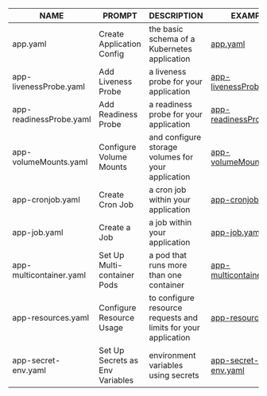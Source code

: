 | NAME                    | PROMPT                          | DESCRIPTION                                                    | EXAMPLE                                                 |
| ----------------------- | ------------------------------- | -------------------------------------------------------------- | ------------------------------------------------------- |
| app.yaml                | Create Application Config       | the basic schema of a Kubernetes application                   | [app.yaml](yaml/app.yaml)                               |
| app-livenessProbe.yaml  | Add Liveness Probe              | a liveness probe for your application                          | [app-livenessProbe.yaml](yaml/app-livenessProbe.yaml)   |
| app-readinessProbe.yaml | Add Readiness Probe             | a readiness probe for your application                         | [app-readinessProbe.yaml](yaml/app-readinessProbe.yaml) |
| app-volumeMounts.yaml   | Configure Volume Mounts         | and configure storage volumes for your application             | [app-volumeMounts.yaml](yaml/app-volumeMounts.yaml)     |
| app-cronjob.yaml        | Create Cron Job                 | a cron job within your application                             | [app-cronjob.yaml](yaml/app-cronjob.yaml)               |
| app-job.yaml            | Create a Job                    | a job within your application                                  | [app-job.yaml](yaml/app-job.yaml)                       |
| app-multicontainer.yaml | Set Up Multi-container Pods     | a pod that runs more than one container                        | [app-multicontainer.yaml](yaml/app-multicontainer.yaml) |
| app-resources.yaml      | Configure Resource Usage        | to configure resource requests and limits for your application | [app-resources.yaml](yaml/app-resources.yaml)           |
| app-secret-env.yaml     | Set Up Secrets as Env Variables | environment variables using secrets                            | [app-secret-env.yaml](yaml/app-secret-env.yaml)         |

